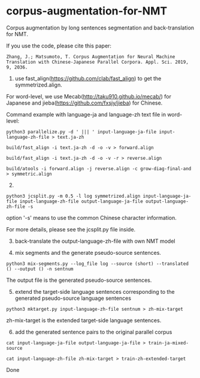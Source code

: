 # corpus-augmentation-for-NMT

Corpus augmentation by long sentences segmentation and back-translation for NMT.

If you use the code, please cite this paper:
```
Zhang, J.; Matsumoto, T. Corpus Augmentation for Neural Machine Translation with Chinese-Japanese Parallel Corpora. Appl. Sci. 2019, 9, 2036.
```
1. use fast_align(https://github.com/clab/fast_align) to get the symmetrized.align.

For word-level, we use Mecab(http://taku910.github.io/mecab/) for Japanese and jieba(https://github.com/fxsjy/jieba) for Chinese.

Command example with language-ja and language-zh text file in word-level:

```
python3 parallelize.py -d ' ||| ' input-language-ja-file input-language-zh-file > text.ja-zh

build/fast_align -i text.ja-zh -d -o -v > forward.align

build/fast_align -i text.ja-zh -d -o -v -r > reverse.align

build/atools -i forward.align -j reverse.align -c grow-diag-final-and > symmetric.align
```

2. 
```
python3 jcsplit.py -m 0.5 -l log symmetrized.align input-language-ja-file input-language-zh-file output-language-ja-file output-language-zh-file -s 
```

option '-s' means to use the common Chinese character information.

For more details, please see the jcsplit.py file inside.

3. back-translate the output-language-zh-file with own NMT model

4. mix segments and the generate pseudo-source sentences.

```
python3 mix-segments.py --log_file log --source (short) --translated () --output () -n sentnum
```

The output file is the generated pseudo-source sentences.

5. extend the target-side language sentences corresponding to the generated pseudo-source language sentences

```
python3 mktarget.py input-language-zh-file sentnum > zh-mix-target
```

zh-mix-target is the extended target-side language sentences.

6. add the generated sentence pairs to the original parallel corpus

```
cat input-language-ja-file output-language-ja-file > train-ja-mixed-source

cat input-language-zh-file zh-mix-target > train-zh-extended-target 
```

Done
